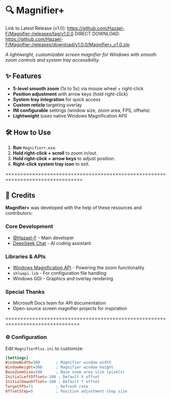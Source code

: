 # 🔍 Magnifier+ 

Link to Latest Release (v1.0): https://github.com/Hazael-F/Magnifier-/releases/tag/v1.0.0
DIRECT DOWNLOAD: https://github.com/Hazael-F/Magnifier-/releases/download/v1.0.0/Magnifier+_v1.0.zip

*A lightweight, customizable screen magnifier for Windows with smooth zoom controls and system tray accessibility.*

## ✨ Features
- **5-level smooth zoom** (1x to 5x) via mouse wheel + right-click
- **Position adjustment** with arrow keys (hold right-click)
- **System tray integration** for quick access
- **Custom reticle** targeting overlay
- **INI configurable** settings (window size, zoom area, FPS, offsets)
- **Lightweight** (uses native Windows Magnification API)

## 🛠️ How to Use
1. **Run** `Magnifier+.exe`.
2. **Hold right-click + scroll** to zoom in/out.
3. **Hold right-click + arrow keys** to adjust position.
4. **Right-click system tray icon** to exit.

================================================================================

## 🙏 Credits

**Magnifier+** was developed with the help of these resources and contributors:

### Core Development
- [@Hazael-F](https://github.com/Hazael-F) - Main developer
- [DeepSeek Chat](https://deepseek.com) - AI coding assistant

### Libraries & APIs
- [Windows Magnification API](https://learn.microsoft.com/en-us/windows/win32/api/_magapi/) - Powering the zoom functionality
- `shlwapi.lib` - For configuration file handling
- Windows GDI - Graphics and overlay rendering

### Special Thanks
- Microsoft Docs team for API documentation
- Open-source screen magnifier projects for inspiration

===============================================================================

### ⚙️ Configuration
Edit `MagnifierPlus.ini` to customize:
```ini
[Settings]
WindowWidth=300       ; Magnifier window width
WindowHeight=300      ; Magnifier window height
BaseZoomSize=100      ; Base zoom area size (pixels)
InitialLeftOffset=-100 ; Default X offset
InitialDownOffset=-100 ; Default Y offset
TargetFPS=71          ; Refresh rate
OffsetStep=5          ; Position adjustment step size
